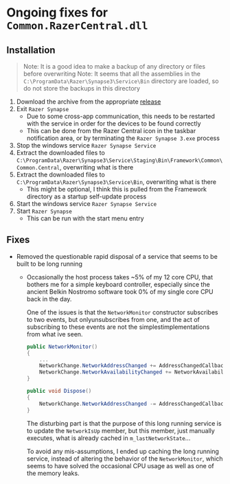 # Ongoing fixes for `Common.RazerCentral.dll`

## Installation

> Note: It is a good idea to make a backup of any directory or files before overwriting
> Note: It seems that all the assemblies in the `C:\ProgramData\Razer\Synapse3\Service\Bin` directory are loaded, so do not store the backups in this directory

1. Download the archive from the appropriate [release](https://github.com/tasadar2/Razer-Common.RazerCentral/releases)
1. Exit `Razer Synapse`
    - Due to some cross-app communication, this needs to be restarted with the service in order for the devices to be found correctly
    - This can be done from the Razer Central icon in the taskbar notification area, or by terminating the `Razer Synapse 3.exe` process
1. Stop the windows service `Razer Synapse Service`
1. Extract the downloaded files to `C:\ProgramData\Razer\Synapse3\Service\Staging\Bin\Framework\Common\Common.Central`, overwriting what is there
1. Extract the downloaded files to `C:\ProgramData\Razer\Synapse3\Service\Bin`, overwriting what is there
    - This might be optional, I think this is pulled from the Framework directory as a startup self-update process
1. Start the windows service `Razer Synapse Service`
1. Start `Razer Synapse`
    - This can be run with the start menu entry

## Fixes

- Removed the questionable rapid disposal of a service that seems to be built to be long running
    - Occasionally the host process takes ~5% of my 12 core CPU, that bothers me for a simple keyboard controller, especially since the ancient Belkin Nostromo software took 0% of my single core CPU back in the day.

      One of the issues is that the `NetworkMonitor` constructor subscribes to two events, but onlyunsubscribes from one, and the act of subscribing to these events are not the simplestimplementations from what ive seen.

      ```csharp
      public NetworkMonitor()
      {
          ...
          NetworkChange.NetworkAddressChanged += AddressChangedCallback;
          NetworkChange.NetworkAvailabilityChanged += NetworkAvailabilityCallback;
      }

      public void Dispose()
      {
          NetworkChange.NetworkAddressChanged -= AddressChangedCallback;
      }
      ```

      The disturbing part is that the purpose of this long running service is to update the `NetworkIsUp` member, but this member, just manually executes, what is already cached in `m_lastNetworkState`...

      To avoid any mis-assumptions, I ended up caching the long running service, instead of altering the behavior of the `NetworkMonitor`, which seems to have solved the occasional CPU usage as well as one of the memory leaks.
